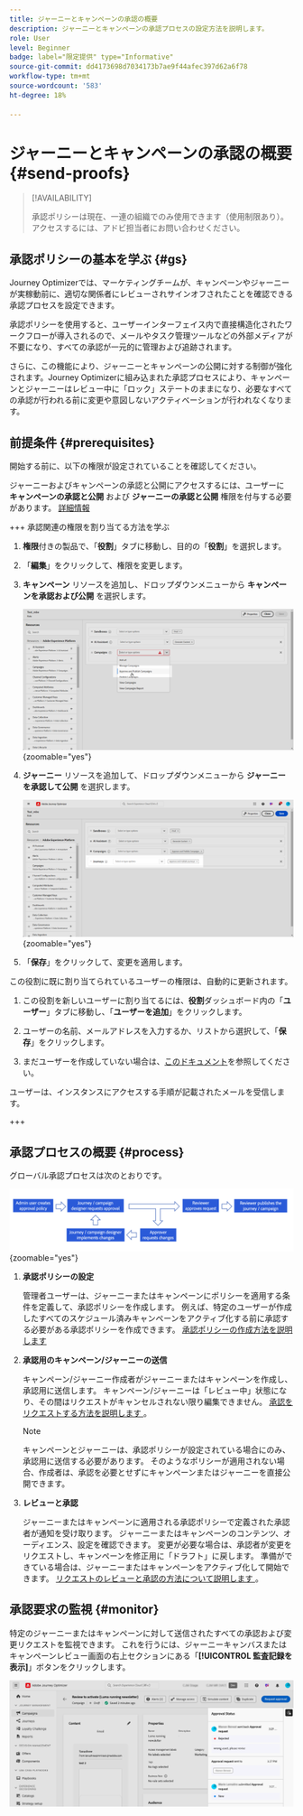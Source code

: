 ```yaml
---
title: ジャーニーとキャンペーンの承認の概要
description: ジャーニーとキャンペーンの承認プロセスの設定方法を説明します。
role: User
level: Beginner
badge: label="限定提供" type="Informative"
source-git-commit: dd4173698d7034173b7ae9f44afec397d62a6f78
workflow-type: tm+mt
source-wordcount: '583'
ht-degree: 18%

---
```



# ジャーニーとキャンペーンの承認の概要 {#send-proofs}

>[!AVAILABILITY]
>
> 承認ポリシーは現在、一連の組織でのみ使用できます（使用制限あり）。 アクセスするには、アドビ担当者にお問い合わせください。

## 承認ポリシーの基本を学ぶ {#gs}

Journey Optimizerでは、マーケティングチームが、キャンペーンやジャーニーが実稼動前に、適切な関係者にレビューされサインオフされたことを確認できる承認プロセスを設定できます。

承認ポリシーを使用すると、ユーザーインターフェイス内で直接構造化されたワークフローが導入されるので、メールやタスク管理ツールなどの外部メディアが不要になり、すべての承認が一元的に管理および追跡されます。

さらに、この機能により、ジャーニーとキャンペーンの公開に対する制御が強化されます。Journey Optimizerに組み込まれた承認プロセスにより、キャンペーンとジャーニーはレビュー中に「ロック」ステートのままになり、必要なすべての承認が行われる前に変更や意図しないアクティベーションが行われなくなります。

## 前提条件 {#prerequisites}

開始する前に、以下の権限が設定されていることを確認してください。

ジャーニーおよびキャンペーンの承認と公開にアクセスするには、ユーザーに **キャンペーンの承認と公開** および **ジャーニーの承認と公開** 権限を付与する必要があります。 [詳細情報](../administration/permissions.md)

+++  承認関連の権限を割り当てる方法を学ぶ

1. **権限**&#x200B;付きの製品で、「**役割**」タブに移動し、目的の「**役割**」を選択します。

1. 「**編集**」をクリックして、権限を変更します。

1. **キャンペーン** リソースを追加し、ドロップダウンメニューから **キャンペーンを承認および公開** を選択します。

   ![](assets/permissions_approval.png){zoomable="yes"}

1. **ジャーニー** リソースを追加して、ドロップダウンメニューから **ジャーニーを承認して公開** を選択します。

   ![](assets/permissions_approval_2.png){zoomable="yes"}

1. 「**保存**」をクリックして、変更を適用します。

この役割に既に割り当てられているユーザーの権限は、自動的に更新されます。

1. この役割を新しいユーザーに割り当てるには、**役割**&#x200B;ダッシュボード内の「**ユーザー**」タブに移動し、「**ユーザーを追加**」をクリックします。

1. ユーザーの名前、メールアドレスを入力するか、リストから選択して、「**保存**」をクリックします。

1. まだユーザーを作成していない場合は、[このドキュメント](https://experienceleague.adobe.com/ja/docs/experience-platform/access-control/abac/permissions-ui/users)を参照してください。

ユーザーは、インスタンスにアクセスする手順が記載されたメールを受信します。

+++

## 承認プロセスの概要 {#process}

グローバル承認プロセスは次のとおりです。

![](assets/approval-process.png){zoomable="yes"}

1. **承認ポリシーの設定**

   管理者ユーザーは、ジャーニーまたはキャンペーンにポリシーを適用する条件を定義して、承認ポリシーを作成します。 例えば、特定のユーザーが作成したすべてのスケジュール済みキャンペーンをアクティブ化する前に承認する必要がある承認ポリシーを作成できます。 [ 承認ポリシーの作成方法を説明します ](approval-policies.md)

1. **承認用のキャンペーン/ジャーニーの送信**

   キャンペーン/ジャーニー作成者がジャーニーまたはキャンペーンを作成し、承認用に送信します。 キャンペーン/ジャーニーは「レビュー中」状態になり、その間はリクエストがキャンセルされない限り編集できません。 [ 承認をリクエストする方法を説明します ](request-approval.md)。

   >[!NOTE]
   >
   >キャンペーンとジャーニーは、承認ポリシーが設定されている場合にのみ、承認用に送信する必要があります。 そのようなポリシーが適用されない場合、作成者は、承認を必要とせずにキャンペーンまたはジャーニーを直接公開できます。

1. **レビューと承認**

   ジャーニーまたはキャンペーンに適用される承認ポリシーで定義された承認者が通知を受け取ります。 ジャーニーまたはキャンペーンのコンテンツ、オーディエンス、設定を確認できます。 変更が必要な場合は、承認者が変更をリクエストし、キャンペーンを修正用に「ドラフト」に戻します。 準備ができている場合は、ジャーニーまたはキャンペーンをアクティブ化して開始できます。 [ リクエストのレビューと承認の方法について説明します ](review-approve-request.md)。

## 承認要求の監視 {#monitor}

特定のジャーニーまたはキャンペーンに対して送信されたすべての承認および変更リクエストを監視できます。 これを行うには、ジャーニーキャンバスまたはキャンペーンレビュー画面の右上セクションにある「**[!UICONTROL 監査記録を表示]**」ボタンをクリックします。

![](assets/monitor-requests.png)

